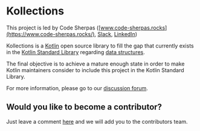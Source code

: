 # Kollections

This project is led by Code Sherpas ([www.code-sherpas.rocks](https://www.code-sherpas.rocks/), [Slack](https://code-sherpas.slack.com/), [LinkedIn](https://www.linkedin.com/company/code-sherpas))

Kollections is a [Kotlin](https://kotlinlang.org/) open source library to fill the gap that currently exists in the [Kotlin Standard Library](https://kotlinlang.org/api/latest/jvm/stdlib/) regarding [data structures](https://en.wikipedia.org/wiki/Data_structure).

The final objective is to achieve a mature enough state in order to make Kotlin maintainers consider to include this project in the Kotlin Standard Library.

For more information, please go to our [discussion forum](https://github.com/code-sherpas/kollections/discussions).

## Would you like to become a contributor?

Just leave a comment [here](https://github.com/code-sherpas/kollections/discussions/10) and we will add you to the contributors team.


